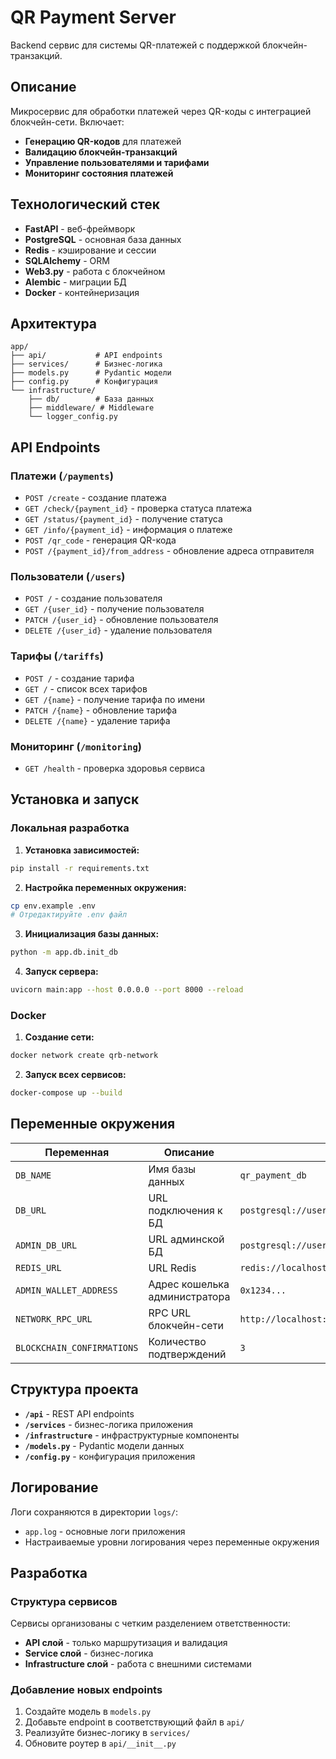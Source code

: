 # QR Payment Server

Backend сервис для системы QR-платежей с поддержкой блокчейн-транзакций.

## Описание

Микросервис для обработки платежей через QR-коды с интеграцией блокчейн-сети. Включает:

- **Генерацию QR-кодов** для платежей
- **Валидацию блокчейн-транзакций** 
- **Управление пользователями и тарифами**
- **Мониторинг состояния платежей**

## Технологический стек

- **FastAPI** - веб-фреймворк
- **PostgreSQL** - основная база данных
- **Redis** - кэширование и сессии
- **SQLAlchemy** - ORM
- **Web3.py** - работа с блокчейном
- **Alembic** - миграции БД
- **Docker** - контейнеризация

## Архитектура

```tree
app/
├── api/           # API endpoints
├── services/      # Бизнес-логика
├── models.py      # Pydantic модели
├── config.py      # Конфигурация
└── infrastructure/
    ├── db/        # База данных
    ├── middleware/ # Middleware
    └── logger_config.py
```

## API Endpoints

### Платежи (`/payments`)

- `POST /create` - создание платежа
- `GET /check/{payment_id}` - проверка статуса платежа
- `GET /status/{payment_id}` - получение статуса
- `GET /info/{payment_id}` - информация о платеже
- `POST /qr_code` - генерация QR-кода
- `POST /{payment_id}/from_address` - обновление адреса отправителя

### Пользователи (`/users`)

- `POST /` - создание пользователя
- `GET /{user_id}` - получение пользователя
- `PATCH /{user_id}` - обновление пользователя
- `DELETE /{user_id}` - удаление пользователя

### Тарифы (`/tariffs`)

- `POST /` - создание тарифа
- `GET /` - список всех тарифов
- `GET /{name}` - получение тарифа по имени
- `PATCH /{name}` - обновление тарифа
- `DELETE /{name}` - удаление тарифа

### Мониторинг (`/monitoring`)

- `GET /health` - проверка здоровья сервиса

## Установка и запуск

### Локальная разработка

1. **Установка зависимостей:**

```bash
pip install -r requirements.txt
```

2. **Настройка переменных окружения:**

```bash
cp env.example .env
# Отредактируйте .env файл
```

3. **Инициализация базы данных:**

```bash
python -m app.db.init_db
```

4. **Запуск сервера:**

```bash
uvicorn main:app --host 0.0.0.0 --port 8000 --reload
```

### Docker

1. **Создание сети:**

```bash
docker network create qrb-network
```

2. **Запуск всех сервисов:**

```bash
docker-compose up --build
```

## Переменные окружения

| Переменная | Описание | Пример |
|------------|----------|---------|
| `DB_NAME` | Имя базы данных | `qr_payment_db` |
| `DB_URL` | URL подключения к БД | `postgresql://user:pass@localhost:5432/db` |
| `ADMIN_DB_URL` | URL админской БД | `postgresql://user:pass@localhost:5432/postgres` |
| `REDIS_URL` | URL Redis | `redis://localhost:6379` |
| `ADMIN_WALLET_ADDRESS` | Адрес кошелька администратора | `0x1234...` |
| `NETWORK_RPC_URL` | RPC URL блокчейн-сети | `http://localhost:8545` |
| `BLOCKCHAIN_CONFIRMATIONS` | Количество подтверждений | `3` |

## Структура проекта

- **`/api`** - REST API endpoints
- **`/services`** - бизнес-логика приложения
- **`/infrastructure`** - инфраструктурные компоненты
- **`/models.py`** - Pydantic модели данных
- **`/config.py`** - конфигурация приложения

## Логирование

Логи сохраняются в директории `logs/`:

- `app.log` - основные логи приложения
- Настраиваемые уровни логирования через переменные окружения

## Разработка

### Структура сервисов

Сервисы организованы с четким разделением ответственности:

- **API слой** - только маршрутизация и валидация
- **Service слой** - бизнес-логика
- **Infrastructure слой** - работа с внешними системами

### Добавление новых endpoints

1. Создайте модель в `models.py`
2. Добавьте endpoint в соответствующий файл в `api/`
3. Реализуйте бизнес-логику в `services/`
4. Обновите роутер в `api/__init__.py`
